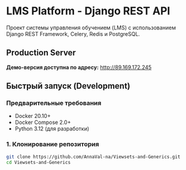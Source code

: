 # LMS Platform - Django REST API

Проект системы управления обучением (LMS) с использованием Django REST Framework, Celery, Redis и PostgreSQL.

## Production Server

**Демо-версия доступна по адресу:** http://89.169.172.245

## Быстрый запуск (Development)

### Предварительные требования
- Docker 20.10+
- Docker Compose 2.0+
- Python 3.12 (для разработки)

### 1. Клонирование репозитория
```bash
git clone https://github.com/AnnaVal-na/Viewsets-and-Generics.git
cd Viewsets-and-Generics
